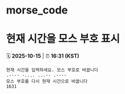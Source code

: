 # morse_code
# 현재 시간을 모스 부호 표시
<!-- MORSE_TIME_START -->
🗓️ **2025-10-15** | ⏰ **16:31 (KST)**

```
현재 시간을 입력하세요. 모스 부호로 바꿉니다
.---- -.... ...-- .----
모스 부호를 다시 현재 시간으로 바꿉니다
1631
```
<!-- MORSE_TIME_END -->
